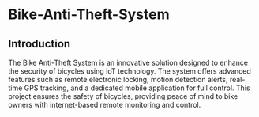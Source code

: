 # Bike-Anti-Theft-System

## Introduction 
The Bike Anti-Theft System is an innovative solution designed to enhance the security of bicycles using IoT technology. The system offers advanced features such as remote electronic locking, motion detection alerts, real-time GPS tracking, and a dedicated mobile application for full control. This project ensures the safety of bicycles, providing peace of mind to bike owners with internet-based remote monitoring and control.
